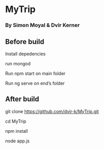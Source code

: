 # MyTrip
### By Simon Moyal &amp; Dvir Kerner
## Before build
Install depedencies

run mongod

Run npm start on main folder

Run ng serve on end’s folder
## After build
git clone https://github.com/dvir-k/MyTrip.git

cd MyTrip

npm install

node app.js
